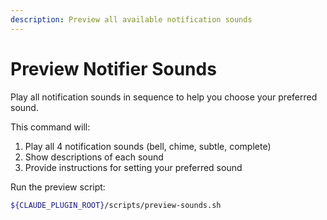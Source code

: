 ```yaml
---
description: Preview all available notification sounds
---
```


# Preview Notifier Sounds

Play all notification sounds in sequence to help you choose your preferred sound.

This command will:
1. Play all 4 notification sounds (bell, chime, subtle, complete)
2. Show descriptions of each sound
3. Provide instructions for setting your preferred sound

Run the preview script:

```bash
${CLAUDE_PLUGIN_ROOT}/scripts/preview-sounds.sh
```
